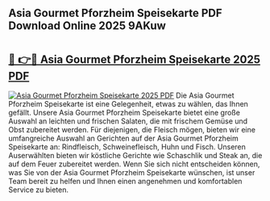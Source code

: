 ## Asia Gourmet Pforzheim Speisekarte PDF Download Online 2025 9AKuw

# <h2><a href="http://gc65b33.nevu.top/?p=Asia+Gourmet+Pforzheim+Speisekarte">🔗 👉🔴 Asia Gourmet Pforzheim Speisekarte 2025 PDF</a></h2>

[![Asia Gourmet Pforzheim Speisekarte 2025 PDF](https://i.imgur.com/dBaPXMq.png)](http://gc65b33.nevu.top/?p=Asia+Gourmet+Pforzheim+Speisekarte)
Die Asia Gourmet Pforzheim Speisekarte ist eine Gelegenheit, etwas zu wählen, das Ihnen gefällt. Unsere Asia Gourmet Pforzheim Speisekarte bietet eine große Auswahl an leichten und frischen Salaten, die mit frischem Gemüse und Obst zubereitet werden. Für diejenigen, die Fleisch mögen, bieten wir eine umfangreiche Auswahl an Gerichten auf der Asia Gourmet Pforzheim Speisekarte an: Rindfleisch, Schweinefleisch, Huhn und Fisch. Unseren Auserwählten bieten wir köstliche Gerichte wie Schaschlik und Steak an, die auf dem Feuer zubereitet werden. Wenn Sie sich nicht entscheiden können, was Sie von der Asia Gourmet Pforzheim Speisekarte wünschen, ist unser Team bereit zu helfen und Ihnen einen angenehmen und komfortablen Service zu bieten.
